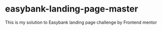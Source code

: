 # easybank-landing-page-master
 This is my solution to Easybank landing page challenge by Frontend mentor 
